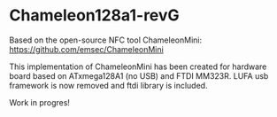 # Chameleon128a1-revG
Based on the open-source NFC tool ChameleonMini: https://github.com/emsec/ChameleonMini

This implementation of ChameleonMini has been created for hardware board based on
ATxmega128A1 (no USB) and FTDI MM323R. LUFA usb framework is now removed and ftdi library
is included.

Work in progres!
